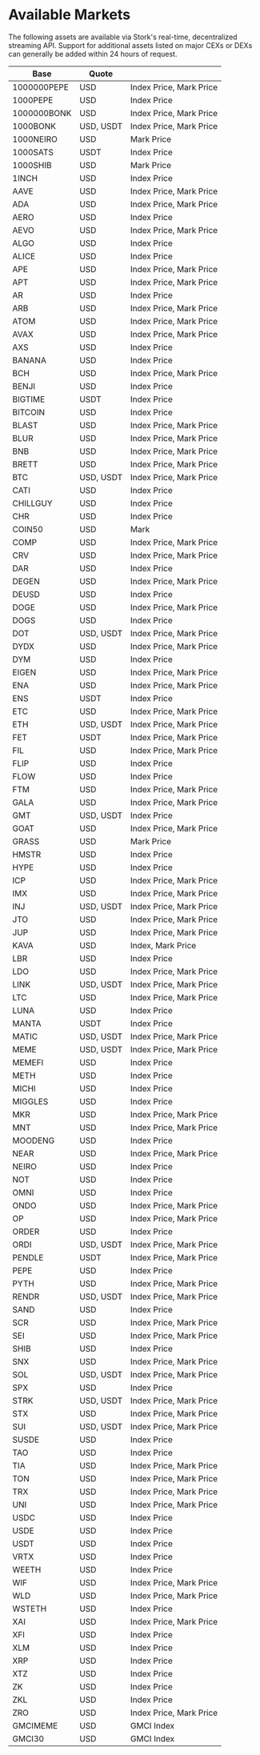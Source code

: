 # Available Markets

The following assets are available via Stork's real-time, decentralized streaming API. Support for additional assets listed on major CEXs or DEXs can generally be added within 24 hours of request.

| Base        | Quote     |                         |
| ----------- | --------- | ----------------------- |
| 1000000PEPE | USD       | Index Price, Mark Price |
| 1000PEPE    | USD       | Index Price             |
| 1000000BONK | USD       | Index Price, Mark Price |
| 1000BONK    | USD, USDT | Index Price, Mark Price |
| 1000NEIRO   | USD       | Mark Price              |
| 1000SATS    | USDT      | Index Price             |
| 1000SHIB    | USD       | Mark Price              |
| 1INCH       | USD       | Index Price             |
| AAVE        | USD       | Index Price, Mark Price |
| ADA         | USD       | Index Price, Mark Price |
| AERO        | USD       | Index Price             |
| AEVO        | USD       | Index Price, Mark Price |
| ALGO        | USD       | Index Price             |
| ALICE       | USD       | Index Price             |
| APE         | USD       | Index Price, Mark Price |
| APT         | USD       | Index Price, Mark Price |
| AR          | USD       | Index Price             |
| ARB         | USD       | Index Price, Mark Price |
| ATOM        | USD       | Index Price, Mark Price |
| AVAX        | USD       | Index Price, Mark Price |
| AXS         | USD       | Index Price             |
| BANANA      | USD       | Index Price             |
| BCH         | USD       | Index Price, Mark Price |
| BENJI       | USD       | Index Price             |
| BIGTIME     | USDT      | Index Price             |
| BITCOIN     | USD       | Index Price             |
| BLAST       | USD       | Index Price, Mark Price |
| BLUR        | USD       | Index Price, Mark Price |
| BNB         | USD       | Index Price, Mark Price |
| BRETT       | USD       | Index Price, Mark Price |
| BTC         | USD, USDT | Index Price, Mark Price |
| CATI        | USD       | Index Price             |
| CHILLGUY    | USD       | Index Price             |
| CHR         | USD       | Index Price             |
| COIN50      | USD       | Mark                    |
| COMP        | USD       | Index Price, Mark Price |
| CRV         | USD       | Index Price, Mark Price |
| DAR         | USD       | Index Price             |
| DEGEN       | USD       | Index Price, Mark Price |
| DEUSD       | USD       | Index Price             |
| DOGE        | USD       | Index Price, Mark Price |
| DOGS        | USD       | Index Price             |
| DOT         | USD, USDT | Index Price, Mark Price |
| DYDX        | USD       | Index Price, Mark Price |
| DYM         | USD       | Index Price             |
| EIGEN       | USD       | Index Price, Mark Price |
| ENA         | USD       | Index Price, Mark Price |
| ENS         | USDT      | Index Price             |
| ETC         | USD       | Index Price, Mark Price |
| ETH         | USD, USDT | Index Price, Mark Price |
| FET         | USDT      | Index Price, Mark Price |
| FIL         | USD       | Index Price, Mark Price |
| FLIP        | USD       | Index Price             |
| FLOW        | USD       | Index Price             |
| FTM         | USD       | Index Price, Mark Price |
| GALA        | USD       | Index Price, Mark Price |
| GMT         | USD, USDT | Index Price             |
| GOAT        | USD       | Index Price, Mark Price |
| GRASS       | USD       | Mark Price              |
| HMSTR       | USD       | Index Price             |
| HYPE        | USD       | Index Price             |
| ICP         | USD       | Index Price, Mark Price |
| IMX         | USD       | Index Price, Mark Price |
| INJ         | USD, USDT | Index Price, Mark Price |
| JTO         | USD       | Index Price, Mark Price |
| JUP         | USD       | Index Price, Mark Price |
| KAVA        | USD       | Index, Mark Price       |
| LBR         | USD       | Index Price             |
| LDO         | USD       | Index Price, Mark Price |
| LINK        | USD, USDT | Index Price, Mark Price |
| LTC         | USD       | Index Price, Mark Price |
| LUNA        | USD       | Index Price             |
| MANTA       | USDT      | Index Price             |
| MATIC       | USD, USDT | Index Price, Mark Price |
| MEME        | USD, USDT | Index Price, Mark Price |
| MEMEFI      | USD       | Index Price             |
| METH        | USD       | Index Price             |
| MICHI       | USD       | Index Price             |
| MIGGLES     | USD       | Index Price             |
| MKR         | USD       | Index Price, Mark Price |
| MNT         | USD       | Index Price, Mark Price |
| MOODENG     | USD       | Index Price             |
| NEAR        | USD       | Index Price, Mark Price |
| NEIRO       | USD       | Index Price             |
| NOT         | USD       | Index Price             |
| OMNI        | USD       | Index Price             |
| ONDO        | USD       | Index Price, Mark Price |
| OP          | USD       | Index Price, Mark Price |
| ORDER       | USD       | Index Price             |
| ORDI        | USD, USDT | Index Price, Mark Price |
| PENDLE      | USDT      | Index Price, Mark Price |
| PEPE        | USD       | Index Price             |
| PYTH        | USD       | Index Price, Mark Price |
| RENDR       | USD, USDT | Index Price, Mark Price |
| SAND        | USD       | Index Price             |
| SCR         | USD       | Index Price, Mark Price |
| SEI         | USD       | Index Price, Mark Price |
| SHIB        | USD       | Index Price             |
| SNX         | USD       | Index Price, Mark Price |
| SOL         | USD, USDT | Index Price, Mark Price |
| SPX         | USD       | Index Price             |
| STRK        | USD, USDT | Index Price, Mark Price |
| STX         | USD       | Index Price, Mark Price |
| SUI         | USD, USDT | Index Price, Mark Price |
| SUSDE       | USD       | Index Price             |
| TAO         | USD       | Index Price             |
| TIA         | USD       | Index Price, Mark Price |
| TON         | USD       | Index Price, Mark Price |
| TRX         | USD       | Index Price, Mark Price |
| UNI         | USD       | Index Price, Mark Price |
| USDC        | USD       | Index Price             |
| USDE        | USD       | Index Price             |
| USDT        | USD       | Index Price             |
| VRTX        | USD       | Index Price             |
| WEETH       | USD       | Index Price             |
| WIF         | USD       | Index Price, Mark Price |
| WLD         | USD       | Index Price, Mark Price |
| WSTETH      | USD       | Index Price             |
| XAI         | USD       | Index Price, Mark Price |
| XFI         | USD       | Index Price             |
| XLM         | USD       | Index Price             |
| XRP         | USD       | Index Price             |
| XTZ         | USD       | Index Price             |
| ZK          | USD       | Index Price             |
| ZKL         | USD       | Index Price             |
| ZRO         | USD       | Index Price, Mark Price |
| GMCIMEME    | USD       | GMCI Index              |
| GMCI30      | USD       | GMCI Index              |





